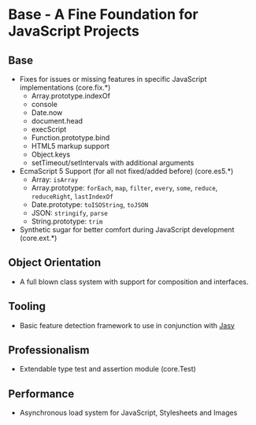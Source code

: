 Base - A Fine Foundation for JavaScript Projects
================================================

## Base

* Fixes for issues or missing features in specific JavaScript implementations (core.fix.*)
  * Array.prototype.indexOf
  * console
  * Date.now
  * document.head
  * execScript
  * Function.prototype.bind
  * HTML5 markup support
  * Object.keys
  * setTimeout/setIntervals with additional arguments
* EcmaScript 5 Support (for all not fixed/added before) (core.es5.*)
  * Array: `isArray`
  * Array.prototype: `forEach`, `map`, `filter`, `every`, `some`, `reduce`, `reduceRight`, `lastIndexOf`
  * Date.prototype: `toISOString`, `toJSON`
  * JSON: `stringify`, `parse`
  * String.prototype: `trim`
* Synthetic sugar for better comfort during JavaScript development (core.ext.*)


## Object Orientation

* A full blown class system with support for composition and interfaces.


## Tooling

* Basic feature detection framework to use in conjunction with [Jasy](https://github.com/wpbasti/jasy)


## Professionalism

* Extendable type test and assertion module (core.Test)


## Performance

* Asynchronous load system for JavaScript, Stylesheets and Images

